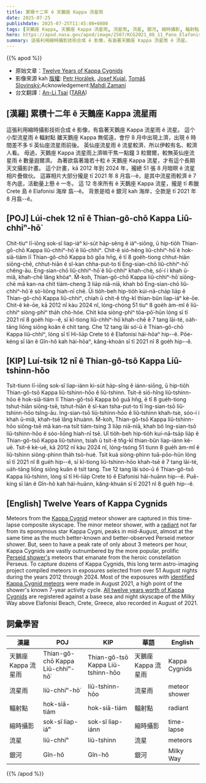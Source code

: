 ```yaml
---
title: 累積十二年 ê 天鵝座 Kappa 流星雨
date: 2025-07-25
publishdate: 2025-07-25T11:45:00+0800
tags: [天鵝座 Kappa, 天鵝座 Kappa 流星雨, 流星雨, 流星, 銀河, 縮時攝影, 輻射點]
hero: https://apod.nasa.gov/apod/image/2507/KCG2021_08_11_Pano_Elafonisi_met_fin-CCMZ_1024px.png
summary: 這張利用縮時攝影技術合成 ê 影像，有翕著天鵝座 Kappa 流星雨 ê 流星。
---
```


{{% apod %}}

- 原始文章：[Twelve Years of Kappa Cygnids](https://apod.nasa.gov/apod/ap250725.html)
- 影像來源 kah [版權][Copyright]: [Petr Horálek][Petr_Horálek], [Josef Kujal][Josef_Kujal], [Tomáš Slovinský][Tomáš_Slovinský];Acknowledgement:[Mahdi Zamani][Mahdi_Zamani]
- 台文翻譯：[An-Li Tsai][An-Li Tsai] ([TARA][TARA])


## [漢羅] 累積十二年 ê 天鵝座 Kappa 流星雨 
這張利用縮時攝影技術合成 ê 影像，有翕著天鵝座 Kappa 流星雨 ê 流星。
這个小型流星雨 ê 輻射點 離天鵝座 Kappa 無偌遠，會佇 8 月中出現上濟，出現 ê 時間差不多 tī 英仙座流星雨前後。
英仙座流星雨 ê 流星較濟、所以伊較有名、較濟人看。
毋過，天鵝座 Kappa 流星雨上濟嘛干焦一點鐘 3 粒爾爾，較無英仙座流星雨 ê 數量遐爾濟。
為著欲翕著幾若十粒 ê 天鵝座 Kappa 流星，才有這个長期天文攝影計畫。
這个計畫，kā 2012 年到 2024 年，攏總 51 張 8 月暗暝 ê 流星相片疊做伙。
這寡相片大部分攏是 tī 2021 年 8 月翕--ê，是其中流星雨較濟 ê 7 冬內底，活動量上懸 ê 一冬。
這 12 冬來所有 ê 天鵝座 Kappa 流星，攏是 tī 希臘 Crete 島 ê Elafonisi 海岸 翕--ê。
背景是咱 ê 銀河 kah 海岸，仝款是 tī 2021 年 8 月翕--ê。

<!--
## [中文] 累積十二年的天鵝座 Kappa 流星雨
這張縮時攝影合成的天空景觀捕捉了天鵝座 Kappa 流星雨的流星。
這場小型流星雨的輻射點（與其同名恆星天鵝座κ相距不遠）在八月中旬達到高峰，幾乎與更知名、觀測更充分的英仙座流星雨同時出現。
但是，天鵝座 Kappa 流星雨的峰值流星率僅為每小時約3顆，與更受歡迎、更豐富的英仙座流星雨相比，其數量遠少於英仙座流星雨，後者來自英仙座。
為了捕捉數十顆天鵝座 Kappa 流星雨，這項長期天文成像計畫收集了從2012年至2024年期間51個八月夜晚精選出的流星照片。
大多數已辨識天鵝座 Kappa 流星雨的照片拍攝於2021年8月，這是該流星雨已知7年活動週期的高峰期。
所有十二年來的天鵝座 Kappa 流星雨都以希臘克里特島埃拉福尼西海灘上空的銀河系海面和夜空為背景，同樣是在2021年8月拍攝的。

-->

## [POJ] Lúi-chek 12 nî ê Thian-gô-chō Kappa Liû-chhiⁿ-hō͘
Chit-tiuⁿ lī-iōng sok-sî liap-iáⁿ ki-su̍t ha̍p-sêng ê iáⁿ-siōng, ū hip-tio̍h Thian-gô-chō Kappa liû-chhiⁿ-hō͘ ê liû-chhiⁿ.
Chit-ê sió-hêng liû-chhiⁿ-hō͘ ê hok-siā-tiám lī Thian-gô-chō Kappa bô gōa hn̄g, ē tī 8 goe̍h-tiong chhut-hiān siōng-chē, chhut-hiān ê sî-kan chha-put-to tī Eng-sian-chō liû-chhiⁿ-hō͘ chêng-āu.
Eng-sian-chō liû-chhiⁿ-hō͘ ê liû-chhiⁿ khah-chè, só͘-í i khah ū-miâ, khah-chē lâng khòaⁿ.
M̄-koh, Thian-gô-chō Kappa liû-chhiⁿ-hō͘ siōng-chē mā kan-na chi̍t tiám-cheng 3 lia̍p niā-niā, khah bô Eng-sian-chō liû-chhiⁿ-hō͘ ê sò͘-liōng hiah-nī chē.
Ūi tio̍h-beh hip-tio̍h kúi-nā-cha̍p lia̍p ê Thian-gô-chō Kappa liû-chhiⁿ, chiah ū chit-ê tn̂g-kî thian-bûn liap-iáⁿ kè-ōe.
Chit-ê kè-ōe, kā 2012 nî kàu 2024 nî, lóng-chóng 51 tiuⁿ 8 goe̍h àm-mî ê liû-chhiⁿ siòng-phìⁿ tha̍h chò-hóe.
Chit kóa siòng-phìⁿ tōa-pō͘-hūn lóng sī tī 2021 nî 8 goe̍h hip--ê, sī kî-tiong liû-chhiⁿ-hō͘ khah-chē ê 7 tang lāi-té, oa̍h-tāng liōng siōng koân ê chi̍t tang.
Che 12 tang lâi só͘-ū ê Thian-gô-chō Kappa liû-chhiⁿ, lóng sī tī Hi-lia̍p Crete tó ê Elafonisi hái-hōaⁿ hip--ê.
Pōe-kéng sī lán ê Gîn-hô kah hái-hōaⁿ, kâng-khoán sī tī 2021 nî 8 goe̍h hip--ê.

## [KIP] Luí-tsik 12 nî ê Thian-gô-tsō Kappa Liû-tshinn-hōo
Tsit-tiunn lī-iōng sok-sî liap-iánn ki-su̍t ha̍p-sîng ê iánn-siōng, ū hip-tio̍h Thian-gô-tsō Kappa liû-tshinn-hōo ê liû-tshinn.
Tsit-ê sió-hîng liû-tshinn-hōo ê hok-siā-tiám lī Thian-gô-tsō Kappa bô guā hn̄g, ē tī 8 gue̍h-tiong tshut-hiān siōng-tsē, tshut-hiān ê sî-kan tsha-put-to tī Ing-sian-tsō liû-tshinn-hōo tsîng-āu.
Ing-sian-tsō liû-tshinn-hōo ê liû-tshinn khah-tsè, sóo-í i khah ū-miâ, khah-tsē lâng khuànn.
M̄-koh, Thian-gô-tsō Kappa liû-tshinn-hōo siōng-tsē mā kan-na tsi̍t tiám-tsing 3 lia̍p niā-niā, khah bô Ing-sian-tsō liû-tshinn-hōo ê sòo-liōng hiah-nī tsē.
Uī tio̍h-beh hip-tio̍h kuí-nā-tsa̍p lia̍p ê Thian-gô-tsō Kappa liû-tshinn, tsiah ū tsit-ê tn̂g-kî thian-bûn liap-iánn kè-uē.
Tsit-ê kè-uē, kā 2012 nî kàu 2024 nî, lóng-tsóng 51 tiunn 8 gue̍h àm-mî ê liû-tshinn siòng-phìnn tha̍h tsò-hué.
Tsit kuá siòng-phìnn tuā-pōo-hūn lóng sī tī 2021 nî 8 gue̍h hip--ê, sī kî-tiong liû-tshinn-hōo khah-tsē ê 7 tang lāi-té, ua̍h-tāng liōng siōng kuân ê tsi̍t tang.
Tse 12 tang lâi sóo-ū ê Thian-gô-tsō Kappa liû-tshinn, lóng sī tī Hi-lia̍p Crete tó ê Elafonisi hái-huānn hip--ê.
Puē-kíng sī lán ê Gîn-hô kah hái-huānn, kâng-khuán sī tī 2021 nî 8 gue̍h hip--ê.

## [English] Twelve Years of Kappa Cygnids
Meteors from the [Kappa Cygnid][Kappa_Cygnid] meteor shower are captured in this time-lapse composite skyscape.
The minor meteor shower,  with a [radiant][radiant] not far from its eponymous star Kappa Cygni,  peaks in mid-August,  almost at the same time as the much better-known and better-observed Perseid meteor shower.
But,  seen to have a peak rate of only about 3 meteors per hour,  Kappa Cygnids are vastly outnumbered by the more popular,  prolific [Perseid shower's][Perseid_shower_s] meteors that emanate from the heroic constellation Perseus.
To capture dozens of Kappa Cygnids,  this long term astro-imaging project compiled meteors in exposures selected from over 51 August nights during the years 2012 through 2024.
Most of the exposures with [identified Kappa Cygnid meteors][identified_Kappa_Cygnid_meteors] were made in August 2021,  a high point of the shower's known 7-year activity cycle.
[All twelve years worth of Kappa Cygnids][All_twelve_years_worth_of_Kappa_Cygnids] are registered against a base sea and night skyscape of the Milky Way above Elafonisi Beach,  Crete,  Greece,  also recorded in August of 2021.

## 詞彙學習
|漢羅|POJ|KIP|華語|English|
|-|-|-|-|-|
| 天鵝座 Kappa 流星雨 | Thian-gô-chō Kappa Liû-chhiⁿ-hō͘ | Thian-gô-tsō Kappa Liû-tshinn-hōo | 天鵝座 Kappa 流星雨 | Kappa Cygnids |
| 流星雨 | liû-chhiⁿ-hō͘ | liû-tshinn-hōo | 流星雨 | meteor shower |
| 輻射點 | hok-siā-tiám | hok-siā-tiám | 輻射點 | radiant |
| 縮時攝影 | sok-sî liap-iáⁿ | sok-sî liap-iánn | 縮時攝影 | time-lapse |
| 流星 | liû-chhiⁿ | liû-tshinn | 流星 | meteors |
| 銀河 | Gîn-hô | Gîn-hô | 銀河 | Milky Way |


{{% /apod %}}

[An-Li Tsai]: mailto:thianbun.taigi@gmail.com
[TARA]: https://tara.tw

[Copyright]: https://apod.nasa.gov/apod/fap/lib/about_apod.html#srapply
[License3]: https://creativecommons.org/licenses/by-nc-nd/3.0/
[License2]:https://creativecommons.org/licenses/by-nc-nd/2.0/

[Kappa_Cygnid]:https://en.wikipedia.org/wiki/Kappa_Cygnids
[radiant]:https://en.wikipedia.org/wiki/Radiant_(meteor_shower)
[Perseid_shower_s]:https://apod.nasa.gov/apod/ap230809.html
[identified_Kappa_Cygnid_meteors]:https://ui.adsabs.harvard.edu/abs/2025A%26A...695A..83B/abstract
[All_twelve_years_worth_of_Kappa_Cygnids]:https://www.petrhoralek.com/?p=25643


[Petr_Horálek]:https://www.petrhoralek.com/#about-1
[Josef_Kujal]:https://www.instagram.com/josef.kujal/
[Tomáš_Slovinský]:https://tomasslovinsky.com/#about
[Mahdi_Zamani]:https://mahdizamani.com/
